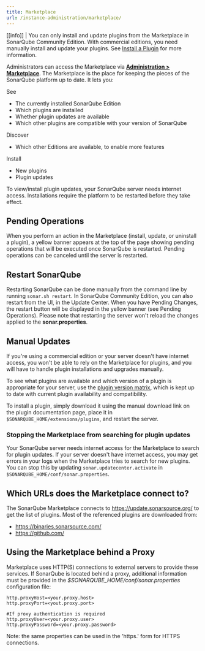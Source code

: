 ```yaml
---
title: Marketplace
url: /instance-administration/marketplace/
---
```


[[info]]
| You can only install and update plugins from the Marketplace in SonarQube Community Edition. With commercial editions, you need manually install and update your plugins. See [Install a Plugin](/setup/install-plugin/) for more information.

Administrators can access the Marketplace via **[Administration > Marketplace](/#sonarqube-admin#/admin/marketplace)**. The Marketplace is the place for keeping the pieces of the SonarQube platform up to date. It lets you:

See

* The currently installed SonarQube Edition
* Which plugins are installed
* Whether plugin updates are available
* Which other plugins are compatible with your version of SonarQube

Discover

* Which other Editions are available, to enable more features

Install

* New plugins
* Plugin updates

To view/install plugin updates, your SonarQube server needs internet access. Installations require the platform to be restarted before they take effect.

## Pending Operations

When you perform an action in the Marketplace (install, update, or uninstall a plugin), a yellow banner appears at the top of the page showing pending operations that will be executed once SonarQube is restarted. Pending operations can be canceled until the server is restarted.

## Restart SonarQube
Restarting SonarQube can be done manually from the command line by running `sonar.sh restart`.
In SonarQube Community Edition, you can also restart from the UI, in the Update Center. When you have Pending Changes, the restart button will be displayed in the yellow banner (see Pending Operations). Please note that restarting the server won't reload the changes applied to the **sonar.properties**.

## Manual Updates
If you're using a commercial edition or your server doesn't have internet access, you won't be able to rely on the Marketplace for plugins, and you will have to handle plugin installations and upgrades manually.

To see what plugins are available and which version of a plugin is appropriate for your server, use the [plugin version matrix](/instance-administration/plugin-version-matrix/), which is kept up to date with current plugin availability and compatibility.

To install a plugin, simply download it using the manual download link on the plugin documentation page, place it in `$SONARQUBE_HOME/extensions/plugins`, and restart the server.

### Stopping the Marketplace from searching for plugin updates
Your SonarQube server needs internet access for the Marketplace to search for plugin updates. If your server doesn't have internet access, you may get errors in your logs when the Marketplace tries to search for new plugins. You can stop this by updating `sonar.updatecenter.activate` in `$SONARQUBE_HOME/conf/sonar.properties`.

## Which URLs does the Marketplace connect to?
The SonarQube Marketplace connects to https://update.sonarsource.org/ to get the list of plugins. Most of the referenced plugins are downloaded from:
* https://binaries.sonarsource.com/
* https://github.com/

## Using the Marketplace behind a Proxy
Marketplace uses HTTP(S) connections to external servers to provide these services. If SonarQube is located behind a proxy, additional information must be provided in the _$SONARQUBE_HOME/conf/sonar.properties_ configuration file:
```
http.proxyHost=<your.proxy.host>
http.proxyPort=<yout.proxy.port>

#If proxy authentication is required
http.proxyUser=<your.proxy.user>
http.proxyPassword=<your.proxy.password> 
```
Note: the same properties can be used in the 'https.' form for HTTPS connections.
